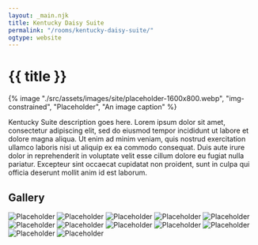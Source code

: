 ```yaml
---
layout: _main.njk
title: Kentucky Daisy Suite
permalink: "/rooms/kentucky-daisy-suite/"
ogtype: website
---
```


<!-- markdownlint-disable MD025 -->
# {{ title }}
<!-- markdownlint-enable MD025 -->

<sli-dialog-img>

  {% image "./src/assets/images/site/placeholder-1600x800.webp", "img-constrained", "Placeholder", "An image caption" %}

</sli-dialog-img>

Kentucky Suite description goes here. Lorem ipsum dolor sit amet, consectetur adipiscing elit, sed do eiusmod tempor incididunt ut labore et dolore magna aliqua. Ut enim ad minim veniam, quis nostrud exercitation ullamco laboris nisi ut aliquip ex ea commodo consequat. Duis aute irure dolor in reprehenderit in voluptate velit esse cillum dolore eu fugiat nulla pariatur. Excepteur sint occaecat cupidatat non proident, sunt in culpa qui officia deserunt mollit anim id est laborum.

## Gallery

<sli-dialog-gallery hint rel cols="8">
  
  ![Placeholder](/assets/images/site/placeholder-1024x768.webp)
  ![Placeholder](/assets/images/site/placeholder-768x1024.webp)
  ![Placeholder](/assets/images/site/placeholder-1024x768.webp)
  ![Placeholder](/assets/images/site/placeholder-1024x768.webp)
  ![Placeholder](/assets/images/site/placeholder-1024x768.webp)
  ![Placeholder](/assets/images/site/placeholder-1024x768.webp)
  ![Placeholder](/assets/images/site/placeholder-768x1024.webp)
  ![Placeholder](/assets/images/site/placeholder-1024x768.webp)
  ![Placeholder](/assets/images/site/placeholder-1024x768.webp)
  ![Placeholder](/assets/images/site/placeholder-1024x768.webp)
  ![Placeholder](/assets/images/site/placeholder-1024x768.webp)
  ![Placeholder](/assets/images/site/placeholder-768x1024.webp)
</sli-dialog-gallery>
